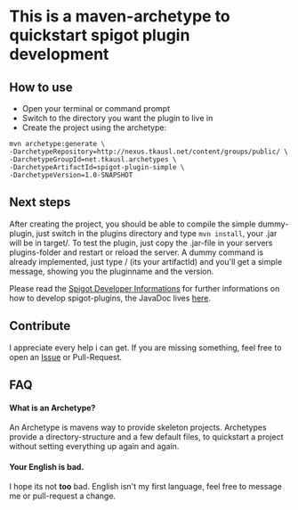 # This is a maven-archetype to quickstart spigot plugin development


## How to use

* Open your terminal or command prompt
* Switch to the directory you want the plugin to live in
* Create the project using the archetype:

```
mvn archetype:generate \
-DarchetypeRepository=http://nexus.tkausl.net/content/groups/public/ \
-DarchetypeGroupId=net.tkausl.archetypes \
-DarchetypeArtifactId=spigot-plugin-simple \
-DarchetypeVersion=1.0-SNAPSHOT
```

## Next steps

After creating the project, you should be able to compile the simple dummy-plugin, just switch in the plugins directory and type `mvn install`, your .jar will be in target/.
To test the plugin, just copy the .jar-file in your servers plugins-folder and restart or reload the server. A dummy command is already implemented, just type /<your plugin name> (its your artifactId) and you'll get a simple message, showing you the pluginname and the version.

Please read the [Spigot Developer Informations](http://www.spigotmc.org/wiki/spigot/) for further informations on how to develop spigot-plugins,
the JavaDoc lives [here](https://hub.spigotmc.org/javadocs/spigot/).

## Contribute

I appreciate every help i can get. If you are missing something, feel free to open an [Issue](https://github.com/tkausl/SpigotPluginQuickstart/issues) or Pull-Request.

## FAQ

#### What is an Archetype?

An Archetype is mavens way to provide skeleton projects. Archetypes provide a directory-structure and a few default files, to quickstart a project without setting everything up again and again.

#### Your English is bad.

I hope its not **too** bad. English isn't my first language, feel free to message me or pull-request a change.